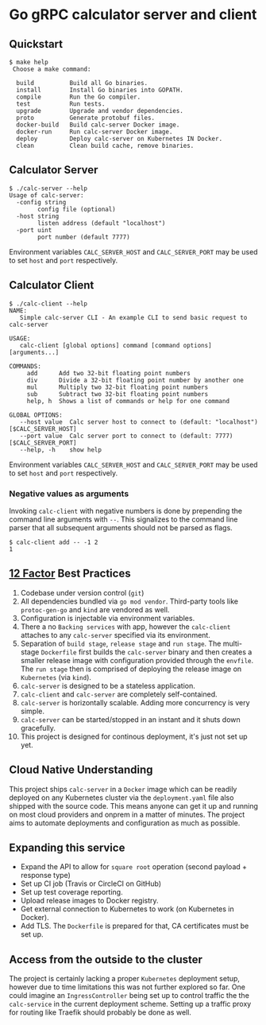 # Go gRPC calculator server and client

## Quickstart

```
$ make help
 Choose a make command:

  build          Build all Go binaries.
  install        Install Go binaries into GOPATH.
  compile        Run the Go compiler.
  test           Run tests.
  upgrade        Upgrade and vendor dependencies.
  proto          Generate protobuf files.
  docker-build   Build calc-server Docker image.
  docker-run     Run calc-server Docker image.
  deploy         Deploy calc-server on Kubernetes IN Docker.
  clean          Clean build cache, remove binaries.
```

## Calculator Server

```
$ ./calc-server --help
Usage of calc-server:
  -config string
    	config file (optional)
  -host string
    	listen address (default "localhost")
  -port uint
    	port number (default 7777)
```

Environment variables `CALC_SERVER_HOST` and `CALC_SERVER_PORT` may be used to set `host` and `port` respectively.

## Calculator Client

```
$ ./calc-client --help
NAME:
   Simple calc-server CLI - An example CLI to send basic request to calc-server

USAGE:
   calc-client [global options] command [command options] [arguments...]

COMMANDS:
     add      Add two 32-bit floating point numbers
     div      Divide a 32-bit floating point number by another one
     mul      Multiply two 32-bit floating point numbers
     sub      Subtract two 32-bit floating point numbers
     help, h  Shows a list of commands or help for one command

GLOBAL OPTIONS:
   --host value  Calc server host to connect to (default: "localhost") [$CALC_SERVER_HOST]
   --port value  Calc server port to connect to (default: 7777) [$CALC_SERVER_PORT]
   --help, -h    show help
```

Environment variables `CALC_SERVER_HOST` and `CALC_SERVER_PORT` may be used to set `host` and `port` respectively.

### Negative values as arguments

Invoking `calc-client` with negative numbers is done by prepending the command line arguments with `--`.
This signalizes to the command line parser that all subsequent arguments should not be parsed as flags.

```
$ calc-client add -- -1 2
1
```

## [12 Factor](https://12factor.net/) Best Practices

1. Codebase under version control (`git`)
2. All dependencies bundled via `go mod vendor`. Third-party tools like `protoc-gen-go` and `kind` are vendored as well.
3. Configuration is injectable via environment variables.
4. There a no `Backing services` with app, however the `calc-client` attaches to any `calc-server` specified via its environment.
5. Separation of `build stage`, `release stage` and `run stage`. The multi-stage `Dockerfile` first builds the `calc-server` binary and then creates a smaller release image with configuration provided through the `envfile`. The `run stage` then is comprised of deploying the release image on `Kubernetes` (via `kind`).
6. `calc-server` is designed to be a stateless application.
7. `calc-client` and `calc-server` are completely self-contained.
8. `calc-server` is horizontally scalable. Adding more concurrency is very simple.
9. `calc-server` can be started/stopped in an instant and it shuts down gracefully.
10. This project is designed for continous deployment, it's just not set up yet.

## Cloud Native Understanding

This project ships `calc-server` in a `Docker` image which can be readily deployed on any Kubernetes cluster via the `deployment.yaml` file also shipped with the source code. This means anyone can get it up and running on most cloud providers and onprem in a matter of minutes. The project aims to automate deployments and configuration as much as possible.

## Expanding this service

* Expand the API to allow for `square root` operation (second payload + response type)
* Set up CI job (Travis or CircleCI on GitHub)
* Set up test coverage reporting.
* Upload release images to Docker registry.
* Get external connection to Kubernetes to work (on Kubernetes in Docker).
* Add TLS. The `Dockerfile` is prepared for that, CA certificates must be set up.

## Access from the outside to the cluster

The project is certainly lacking a proper `Kubernetes` deployment setup, however due to time limitations this was not further explored so far. One could imagine an `IngressController` being set up to control traffic the the `calc-service` in the current deployment scheme. Setting up a traffic proxy for routing like Traefik should probably be done as well.
